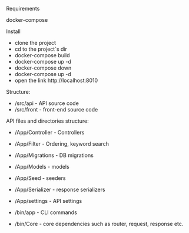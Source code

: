 Requirements

docker-compose

Install
 - clone the project
 - cd to the project`s dir
 - docker-compose build
 - docker-compose up -d
 - docker-compose down
 - docker-compose up -d
 - open the link http://localhost:8010

Structure:

* /src/api - API source code
* /src/front - front-end source code

API files and directories structure:
* /App/Controller - Controllers
* /App/Filter - Ordering, keyword search
* /App/Migrations - DB migrations
* /App/Models - models
* /App/Seed - seeders
* /App/Serializer - response serializers
* /App/settings - API settings


* /bin/app - CLI commands
* /bin/Core - core dependencies such as router, request, response etc.


